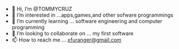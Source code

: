 - 👋 Hi, I’m @TOMMYCRUZ
- 👀 I’m interested in ...apps,games,and other sofware programmings
- 🌱 I’m currently learning ... software engineering and computer programming
- 💞️ I’m looking to collaborate on ... my first software
- 📫 How to reach me ... xfuranger@gmail.com

<!---
TOMMYCRUZ/TOMMYCRUZ is a ✨ special ✨ repository because its `README.md` (this file) appears on your GitHub profile.
You can click the Preview link to take a look at your changes.
--->
